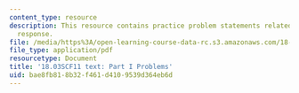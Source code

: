 ```yaml
---
content_type: resource
description: This resource contains practice problem statements related to exponential
  response.
file: /media/https%3A/open-learning-course-data-rc.s3.amazonaws.com/18-03sc-differential-equations-fall-2011/bae8fb818b32f461d4109539d364eb6d_MIT18_03SCF11_ps4_s14q.pdf
file_type: application/pdf
resourcetype: Document
title: '18.03SCF11 text: Part I Problems'
uid: bae8fb81-8b32-f461-d410-9539d364eb6d
---
```

